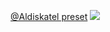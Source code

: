 
[@Aldiskatel preset](https://github.com/aldiskatel/MTMR-presets/raw/master/Aldiskatel/items.json)
![](https://github.com/aldiskatel/MTMR-presets/raw/master/Aldiskatel/Touchbar.png)
